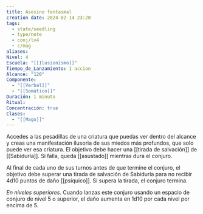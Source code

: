 ```yaml
---
title: Asesino fantasmal
creation date: 2024-02-14 23:20
tags:
  - state/seedling
  - type/note
  - conj/lv4
  - c/mag
aliases: 
Nivel: 4
Escuela: "[[Ilusionismo]]"
Tiempo_de_Lanzamiento: 1 accion
Alcance: "120"
Componente:
  - "[[Verbal]]"
  - "[[Somático]]"
Duración: 1 minuto
Ritual: 
Concentración: true
Clases:
  - "[[Mago]]"
---
```

Accedes a las pesadillas de una criatura que puedas ver dentro del alcance y creas una manifestación ilusoria de sus miedos más profundos, que solo puede ver esa criatura. El objetivo debe hacer una [[tirada de salvación]] de [[Sabiduría]]. Si falla, queda [[asustado]] mientras dura el conjuro. 

Al final de cada uno de sus turnos antes de que termine el conjuro, el objetivo debe superar una tirada de salvación de Sabiduría para no recibir 4d10 puntos de daño [[psíquico]]. Si supera la tirada, el conjuro termina.

*En niveles superiores*. Cuando lanzas este conjuro usando un espacio de conjuro de nivel 5 o superior, el daño aumenta en 1d10 por cada nivel por encima de 5.